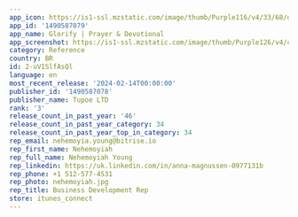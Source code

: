 ```yaml
---
app_icon: https://is1-ssl.mzstatic.com/image/thumb/Purple116/v4/33/68/da/3368dabb-58c0-3ea3-492a-64c3a8f22e96/AppIcon-0-0-1x_U007emarketing-0-10-0-85-220.png/1024x1024bb.png
app_id: '1490587079'
app_name: Glorify | Prayer & Devotional
app_screenshot: https://is1-ssl.mzstatic.com/image/thumb/Purple126/v4/c5/ff/34/c5ff3418-66b9-5af5-7566-9cdaf2caebea/d0b6b379-8304-4efd-8647-84e04a96635c_EN_APPLE-APP-STORE_SCREENS-2688_x_1242_1.jpg/1242x2688bb.png
category: Reference
country: BR
id: 2-uV1SlfAsQl
language: en
most_recent_release: '2024-02-14T00:00:00'
publisher_id: '1490587078'
publisher_name: Tupoe LTD
rank: '3'
release_count_in_past_year: '46'
release_count_in_past_year_category: 34
release_count_in_past_year_top_in_category: 34
rep_email: nehemoyia.young@bitrise.io
rep_first_name: Nehemoyiah
rep_full_name: Nehemoyiah Young
rep_linkedin: https://uk.linkedin.com/in/anna-magnussen-0977131b
rep_phone: +1 512-577-4531
rep_photo: nehemoyiah.jpg
rep_title: Business Development Rep
store: itunes_connect
---
```


